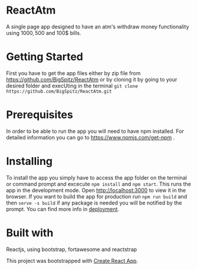 # ReactAtm

A single page app designed to have an atm's withdraw money functionality using 1000$,500$ and 100\$ bills.

# Getting Started

First you have to get the app files either by zip file from https://github.com/BigSpitz/ReactAtm
or by cloning it by going to your desired folder and execUting in the terminal
`git clone https://github.com/BigSpitz/ReactAtm.git`

# Prerequisites

In order to be able to run the app you will need to have npm installed. For
detailed information you can go to https://www.npmjs.com/get-npm .

# Installing

To install the app you simply have to access the app folder on the terminal or
command prompt and excecute `npm install` and `npm start`. This runs the app in
the development mode. Open [http://localhost:3000](http://localhost:3000) to view it in the browser.
If you want to build the app for production run `npm run build` and then
`serve -s build` if any package is needed you will be notified by the prompt.
You can find more info in [deployment](https://facebook.github.io/create-react-app/docs/deployment).

# Built with

Reactjs, using bootstrap, fortawesome and reactstrap

This project was bootstrapped with [Create React App](https://github.com/facebook/create-react-app).
